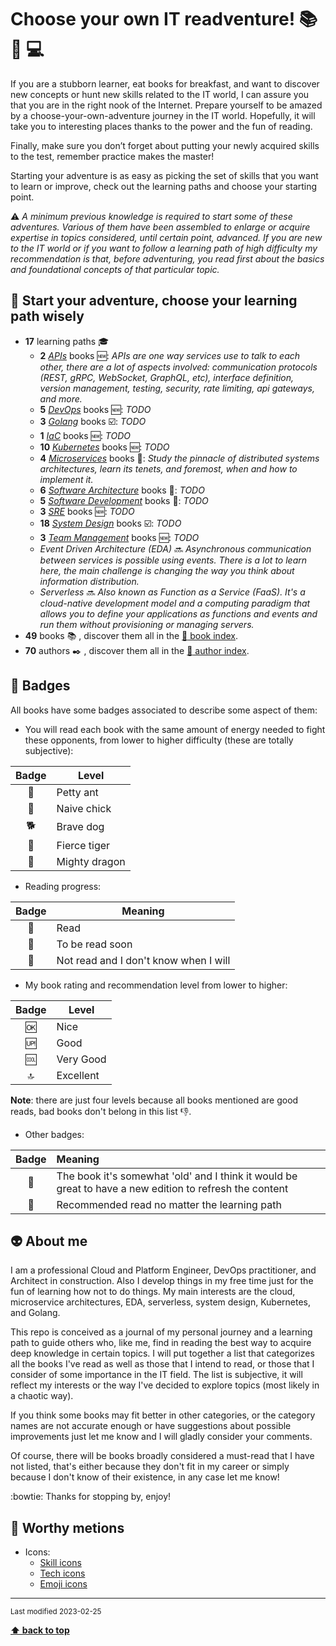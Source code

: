 
[//]: # (Auto generated file from templates)

# Choose your own IT readventure! :books: :sunrise_over_mountains: :computer:

If you are a stubborn learner, eat books for breakfast, and want to discover new concepts or hunt new skills related to the IT world, I can assure you that you are in the right nook of the Internet. Prepare yourself to be amazed by a choose-your-own-adventure journey in the IT world. Hopefully, it will take you to interesting places thanks to the power and the fun of reading.

Finally, make sure you don’t forget about putting your newly acquired skills to the test, remember practice makes the master!

Starting your adventure is as easy as picking the set of skills that you want to learn or improve, check out the learning paths and choose your starting point.

:warning: *A minimum previous knowledge is required to start some of these adventures. Various of them have been assembled to enlarge or acquire expertise in topics considered, until certain point, advanced. If you are new to the IT world or if you want to follow a learning path of high difficulty my recommendation is that, before adventuring, you read first about the basics and foundational concepts of that particular topic.*


## :checkered_flag: Start your adventure, choose your learning path wisely


- **17** learning paths :mortar_board:
  - **2** [*APIs*](/content/paths/apis.md) books :new:: *APIs are one way services use to talk to each other, there are a lot of aspects involved: communication protocols (REST, gRPC, WebSocket, GraphQL, etc), interface definition, version management, testing, security, rate limiting, api gateways, and more.*
  - **5** [*DevOps*](/content/paths/devops.md) books :new:: *TODO*
  - **3** [*Golang*](/content/paths/golang.md) books :ballot_box_with_check:: *TODO*
  - **1** [*IaC*](/content/paths/iac.md) books :new:: *TODO*
  - **10** [*Kubernetes*](/content/paths/kubernetes.md) books :new:: *TODO*
  - **4** [*Microservices*](/content/paths/microservices.md) books :construction:: *Study the pinnacle of distributed systems architectures, learn its tenets, and foremost, when and how to implement it.*
  - **6** [*Software Architecture*](/content/paths/software-architecture.md) books :construction:: *TODO*
  - **5** [*Software Development*](/content/paths/software-development.md) books :construction:: *TODO*
  - **3** [*SRE*](/content/paths/sre.md) books :new:: *TODO*
  - **18** [*System Design*](/content/paths/system-design.md) books :ballot_box_with_check:: *TODO*
  - **3** [*Team Management*](/content/paths/team-management.md) books :new:: *TODO*
  - *Event Driven Architecture (EDA)* :soon: *Asynchronous communication between services is possible using events. There is a lot to learn here, the main challenge is changing the way you think about information distribution.*
  - *Serverless* :soon: *Also known as Function as a Service (FaaS). It's a cloud-native development model and a computing paradigm that allows you to define your applications as functions and events and run them without provisioning or managing servers.*
- **49** books :books: , discover them all in the [:scroll: book index](./content/book-index.md).
- **70** authors :black_nib: , discover them all in the [:scroll: author index](./content/author-index.md).

## :name_badge: Badges

All books have some badges associated to describe some aspect of them:

- You will read each book with the same amount of energy needed to fight these opponents, from lower to higher difficulty (these are totally subjective):

| Badge | Level |
| :---: | --- |
| :ant: | Petty ant |
| :hatched_chick: | Naive chick |
| :dog2: | Brave dog |
| :tiger2: | Fierce tiger |
| :dragon: | Mighty dragon |

- Reading progress:

| Badge | Meaning |
| :---: | --- |
| :green_book: | Read |
| :blue_book: | To be read soon |
| :orange_book: | Not read and I don't know when I will |

- My book rating and recommendation level from lower to higher:

| Badge  | Level     |
| :---:  | ---       |
| :ok:   | Nice      |
| :up:   | Good      |
| :cool: | Very Good |
| :top:  | Excellent |

**Note**: there are just four levels because all books mentioned are good reads, bad books don't belong in this list :thumbsdown:.

- Other badges:

| Badge | Meaning |
| :---:  | :---  |
| :arrows_counterclockwise: | The book it's somewhat 'old' and I think it would be great to have a new edition to refresh the content |
| :bookmark: | Recommended read no matter the learning path | 

## :alien: About me

I am a professional Cloud and Platform Engineer, DevOps practitioner, and Architect in construction. Also I develop things in my free time just for the fun of learning how not to do things. My main interests are the cloud, microservice architectures, EDA, serverless, system design, Kubernetes, and Golang.

This repo is conceived as a journal of my personal journey and a learning path to guide others who, like me, find in reading the best way to acquire deep knowledge in certain topics. I will put together a list that categorizes all the books I've read as well as those that I intend to read, or those that I consider of some importance in the IT field. The list is subjective, it will reflect my interests or the way I've decided to explore topics (most likely in a chaotic way).

If you think some books may fit better in other categories, or the category names are not accurate enough or have suggestions about possible improvements just let me know and I will gladly consider your comments. 

Of course, there will be books broadly considered a must-read that I have not listed, that's either because they don't fit in my career or simply because I don't know of their existence, in any case let me know!

:bowtie: Thanks for stopping by, enjoy!

## :pushpin: Worthy metions

- Icons:
  - [Skill icons](https://github.com/tandpfun/skill-icons)
  - [Tech icons](https://github.com/marwin1991/profile-technology-icons)
  - [Emoji icons](https://gist.github.com/kajal1106/b0bf3b9f93b4f484dc3703c8c64bbe1c)

---
<sub>Last modified 2023-02-25</sub>

[**⬆ back to top**](#choose-your-own-it-readventure-books-sunrise_over_mountains-computer)
